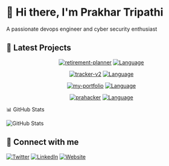 # 👋 Hi there, I'm Prakhar Tripathi

A passionate devops engineer and cyber security enthusiast

## 🚀 Latest Projects

<div align="center">

[![retirement-planner](https://img.shields.io/badge/retirement-planner-black?style=for-the-badge&logo=github)](https://github.com/prahacker/retirement-planner) [![Language](https://img.shields.io/badge/TypeScript-3178C6?style=for-the-badge&logo=typescript&logoColor=white)](https://github.com/prahacker/retirement-planner)

</div>
<div align="center">

[![tracker-v2](https://img.shields.io/badge/tracker-v2-black?style=for-the-badge&logo=github)](https://github.com/prahacker/tracker-v2) [![Language](https://img.shields.io/badge/TypeScript-3178C6?style=for-the-badge&logo=typescript&logoColor=white)](https://github.com/prahacker/tracker-v2)

</div>
<div align="center">

[![my-portfolio](https://img.shields.io/badge/my-portfolio-black?style=for-the-badge&logo=github)](https://github.com/prahacker/my-portfolio) [![Language](https://img.shields.io/badge/TypeScript-3178C6?style=for-the-badge&logo=typescript&logoColor=white)](https://github.com/prahacker/my-portfolio)

</div>
<div align="center">

[![prahacker](https://img.shields.io/badge/prahacker-black?style=for-the-badge&logo=github)](https://github.com/prahacker/prahacker) [![Language](https://img.shields.io/badge/Python-3776AB?style=for-the-badge&logo=python&logoColor=white)](https://github.com/prahacker/prahacker)

</div>

📊 GitHub Stats

![GitHub Stats](https://github-readme-stats.vercel.app/api?username=prahacker&show_icons=true&theme=radical)

## 🔗 Connect with me

[![Twitter](https://img.shields.io/badge/Twitter-%231DA1F2.svg?style=for-the-badge&logo=Twitter&logoColor=white)](https://twitter.com/yourusername)
[![LinkedIn](https://img.shields.io/badge/linkedin-%230077B5.svg?style=for-the-badge&logo=linkedin&logoColor=white)]([https://linkedin.com/in/yourusername](https://www.linkedin.com/in/prakhar-tripathi-1ba3651a7/))
[![Website](https://img.shields.io/badge/Blog-%23FF4088.svg?style=for-the-badge&logo=hugo&logoColor=white)](https://prakhar.prahacker.xyz/)
